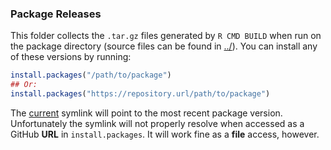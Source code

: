 ### <NAME> Package Releases

This folder collects the `.tar.gz` files generated by `R CMD BUILD`
when run on the package directory (source files can be found in
[../<NAME>](../<NAME>)). You can install any of these versions by
running:


```R
install.packages("/path/to/package")
## Or:
install.packages("https://repository.url/path/to/package")
```

The [current](current) symlink will point to the most recent package
version. Unfortunately the symlink will not properly resolve when
accessed as a GitHub __URL__ in `install.packages`. It will work fine
as a __file__ access, however.
